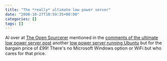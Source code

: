 ```yaml
---
title: "The *really* ultimate low power server"
date: "2008-10-27T10:59:35+00:00"
categories: []
tags: []
---
```


Al over at <a href="http://www.theopensourcerer.com/">The Open Sourcerer</a> mentioned in the <a href="http://techteapot.com/ultimate-low-power-server/#comments">comments of the ultimate low power server post</a> another <a href="http://www.viglen.co.uk/viglen/Products_Services/Product_Range/Product_file.aspx?eCode=XUBUMPCL&amp;Type_Info=Description&amp;Type=Desktops&amp;GUID=">low power server running Ubuntu</a> but for the bargain price of £99! There's no Microsoft Windows option or WiFi but who cares for that price.
